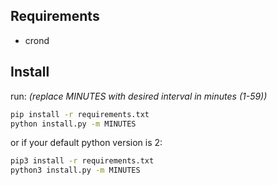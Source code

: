 ## Requirements

- crond

## Install

run:
_(replace MINUTES with desired interval in minutes (1-59))_

```bash
pip install -r requirements.txt
python install.py -m MINUTES
```

or if your default python version is 2:

```bash
pip3 install -r requirements.txt
python3 install.py -m MINUTES
```

